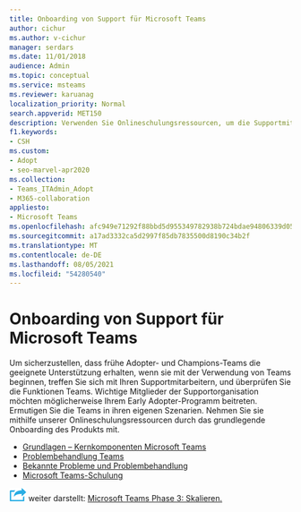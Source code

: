 ```yaml
---
title: Onboarding von Support für Microsoft Teams
author: cichur
ms.author: v-cichur
manager: serdars
ms.date: 11/01/2018
audience: Admin
ms.topic: conceptual
ms.service: msteams
ms.reviewer: karuanag
localization_priority: Normal
search.appverid: MET150
description: Verwenden Sie Onlineschulungsressourcen, um die Supportmitarbeiter für die Experimentphase ihrer Einführung Teams zu holen.
f1.keywords:
- CSH
ms.custom:
- Adopt
- seo-marvel-apr2020
ms.collection:
- Teams_ITAdmin_Adopt
- M365-collaboration
appliesto:
- Microsoft Teams
ms.openlocfilehash: afc949e71292f88bbd5d955349782938b724bdae94806339d05ddb404aafaf76
ms.sourcegitcommit: a17ad3332ca5d2997f85db7835500d8190c34b2f
ms.translationtype: MT
ms.contentlocale: de-DE
ms.lasthandoff: 08/05/2021
ms.locfileid: "54280540"
---
```

# <a name="onboard-support-for-microsoft-teams"></a>Onboarding von Support für Microsoft Teams

Um sicherzustellen, dass frühe Adopter- und Champions-Teams die geeignete Unterstützung erhalten, wenn sie mit der Verwendung von Teams beginnen, treffen Sie sich mit Ihren Supportmitarbeitern, und überprüfen Sie die Funktionen Teams. Wichtige Mitglieder der Supportorganisation möchten möglicherweise Ihrem Early Adopter-Programm beitreten. Ermutigen Sie die Teams in ihren eigenen Szenarien. Nehmen Sie sie mithilfe unserer Onlineschulungsressourcen durch das grundlegende Onboarding des Produkts mit.  

- [Grundlagen – Kernkomponenten Microsoft Teams](https://youtu.be/V6B4KraD-FM)
- [Problembehandlung Teams](https://youtu.be/0KNh9KNpXcA)
- [Bekannte Probleme und Problembehandlung](/MicrosoftTeams/troubleshoot/teams-welcome)
- [Microsoft Teams-Schulung](./training-microsoft-teams-landing-page.md)

![Ein Symbol, das den nächsten Schritt ](media/teams-adoption-next-icon.png) weiter darstellt: [Microsoft Teams Phase 3: Skalieren.](teams-adoption-phase3-enable.md)